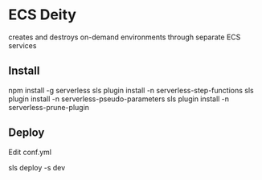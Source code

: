 # ECS Deity

creates and destroys on-demand environments through separate ECS services

## Install

npm install -g serverless
sls plugin install -n serverless-step-functions
sls plugin install -n serverless-pseudo-parameters
sls plugin install -n serverless-prune-plugin

## Deploy

Edit conf.yml

sls deploy -s dev



